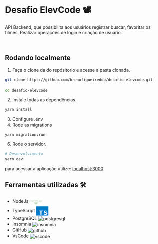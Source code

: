 # Desafio ElevCode 📽️

 API Backend, que possibilita aos usuários registrar buscar, favoritar os filmes. Realizar operações de login e criação de usuário.

&nbsp;

## Rodando localmente
1. Faça o clone da do repósitorio e acesse a pasta clonada.
```bash
git clone https://github.com/brenofigueiredoo/desafio-elevcode.git

cd desafio-elevcode
```
2. Instale todas as dependências.
```bash
yarn install
```
3. Configure .env
4. Rode as migrations
```
yarn migration:run
```
6. Rode o servidor.
```bash
# Desenvolvimento
yarn dev
```
para acessar a aplicação utilize: [localhost:3000](localhost:3000)
&nbsp;

## Ferramentas utilizadas 🛠 
- NodeJs <img align="center" alt="node" height="30" width="40" src="https://github.com/devicons/devicon/blob/master/icons/nodejs/nodejs-line-wordmark.svg">
- TypeScript <img align="center" alt="typescript" height="30" width="40" src="https://github.com/devicons/devicon/blob/master/icons/typescript/typescript-plain.svg">
- PostgreSQL <img align="center" alt="postgresql" height="30" width="40" src="https://cdn.jsdelivr.net/gh/devicons/devicon/icons/postgresql/postgresql-original.svg">
- Insomnia <img align="center" alt="insomnia" height="30" width="40" src="https://www.svgrepo.com/show/353904/insomnia.svg">
- GitHub <img align="center" alt="github" height="30" width="40" src="https://cdn.jsdelivr.net/gh/devicons/devicon/icons/github/github-original.svg">
- VsCode <img align="center" alt="vscode" height="30" width="40" src="https://cdn.jsdelivr.net/gh/devicons/devicon/icons/vscode/vscode-original.svg">
